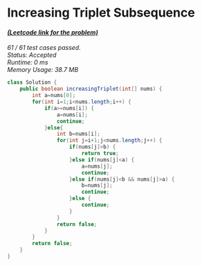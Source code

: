 # **Increasing Triplet Subsequence**

#### [_(Leetcode link for the problem)_](https://leetcode.com/problems/increasing-triplet-subsequence/)

_61 / 61 test cases passed.  
Status: Accepted  
Runtime: 0 ms  
Memory Usage: 38.7 MB_

```java
class Solution {
    public boolean increasingTriplet(int[] nums) {
        int a=nums[0];
        for(int i=1;i<nums.length;i++) {
        	if(a>=nums[i]) {
        		a=nums[i];
        		continue;
        	}else{
        		int b=nums[i];
        		for(int j=i+1;j<nums.length;j++) {
        			if(nums[j]>b) {
        				return true;
        			}else if(nums[j]<a) {
        				a=nums[j];
        				continue;
        			}else if(nums[j]<b && nums[j]>a) {
        				b=nums[j];
        				continue;
        			}else {
        				continue;
        			}
        		}
        		return false;
        	}
        }
		return false;
    }
}
```
